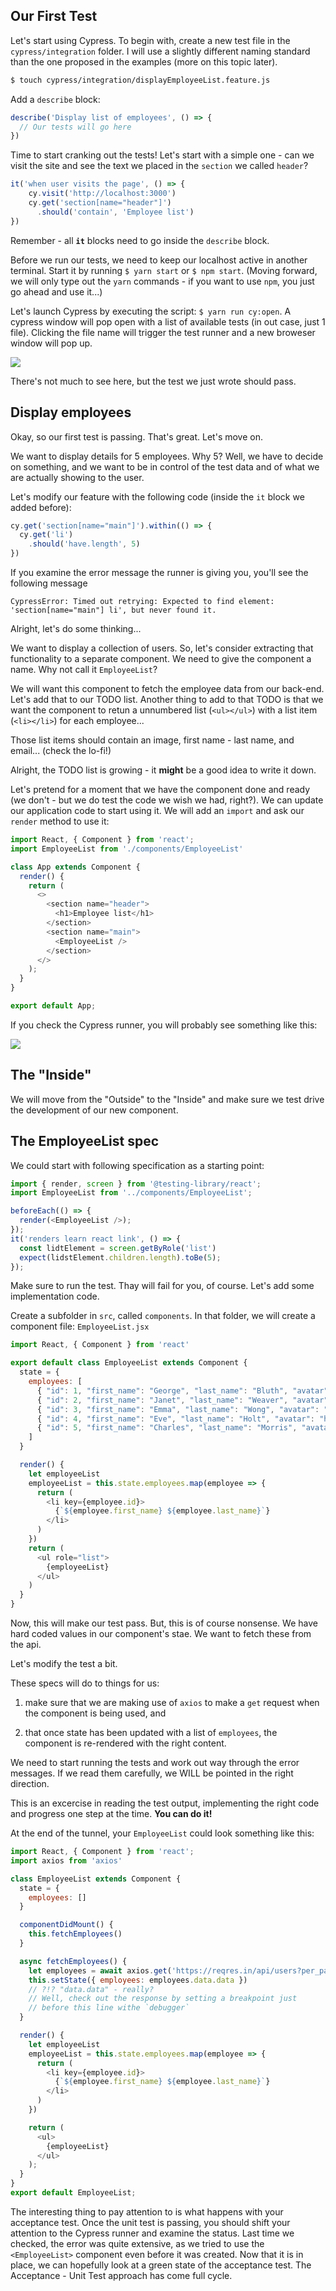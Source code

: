 ## Our First Test

Let's start using Cypress. To begin with, create a new test file in the `cypress/integration` folder. I will use a slightly different naming standard than the one proposed in the examples (more on this topic later).

```bash
$ touch cypress/integration/displayEmployeeList.feature.js
```

Add a `describe` block:

```javascript
describe('Display list of employees', () => {
  // Our tests will go here
})
```

Time to start cranking out the tests! Let's start with a simple one - can we visit the site and see the text we placed in the `section` we called `header`?

```javascript
it('when user visits the page', () => {
    cy.visit('http://localhost:3000')
    cy.get('section[name="header"]')
      .should('contain', 'Employee list')
})
```

Remember - all **`it`** blocks need to go inside the `describe` block.

Before we run our tests, we need to keep our localhost active in another terminal. Start it by running `$ yarn start` or `$ npm start`. (Moving forward, we will only type out the `yarn` commands - if you want to use `npm`, you just go ahead and use it...)

Let's launch Cypress by executing the script: `$ yarn run cy:open`. A cypress window will pop open with a list of available tests (in out case, just 1 file). Clicking the file name will trigger the test runner and a new broweser window will pop up.

![](./employee_list_cypress_runner.png)

There's not much to see here, but the test we just wrote should pass.


## Display employees

Okay, so our first test is passing. That's great. Let's move on.

We want to display details for 5 employees. Why 5? Well, we have to decide on something, and we want to be in control of the test data and of what we are actually showing to the user.

Let's modify our feature with the following code (inside the `it` block we added before):

```javascript
cy.get('section[name="main"]').within(() => {
  cy.get('li')
    .should('have.length', 5)
})
```

If you examine the error message the runner is giving you, you'll see the following message

```
CypressError: Timed out retrying: Expected to find element: 'section[name="main"] li', but never found it.
```

Alright, let's do some thinking...

We want to display a collection of users. So, let's consider extracting that functionality to a separate component. We need to give the component a name. Why not call it `EmployeeList`?

We will want this component to fetch the employee data from our back-end. Let's add that to our TODO list. Another thing to add to that TODO is that we want the component to retun a unnumbered list (`<ul></ul>`) with a list item  (`<li></li>`) for each employee...

Those list items should contain an image, first name - last name, and email... (check the lo-fi!)

Alright, the TODO list is growing - it **might** be a good idea to write it down.

Let's pretend for a moment that we have the component done and ready (we don't - but we do test the code we wish we had, right?). We can update our application code to start using it. We will add an `import` and ask our `render` method to use it:

```javascript
import React, { Component } from 'react';
import EmployeeList from './components/EmployeeList'

class App extends Component {
  render() {
    return (
      <>
        <section name="header">
          <h1>Employee list</h1>
        </section>
        <section name="main">
          <EmployeeList />
        </section>
      </>
    );
  }
}

export default App;
```

If you check the Cypress runner, you will probably see something like this:

![](./employee_list_missing_component.png)

## The "Inside"
We will move from the "Outside" to the "Inside" and make sure we test drive the development of our new component.


## The EmployeeList spec

We could start with following specification as a starting point:

```javascript
import { render, screen } from '@testing-library/react';
import EmployeeList from '../components/EmployeeList';

beforeEach(() => {
  render(<EmployeeList />);
});
it('renders learn react link', () => {
  const lidtElement = screen.getByRole('list')
  expect(lidstElement.children.length).toBe(5);
});

```
Make sure to run the test. Thay will fail for you, of course. Let's add some implementation code.

Create a subfolder in `src`, called `components`. In that folder, we will create a component file: `EmployeeList.jsx`

```js
import React, { Component } from 'react'

export default class EmployeeList extends Component {
  state = {
    employees: [
      { "id": 1, "first_name": "George", "last_name": "Bluth", "avatar": "https://s3.amazonaws.com/uifaces/faces/twitter/calebogden/128.jpg" },
      { "id": 2, "first_name": "Janet", "last_name": "Weaver", "avatar": "https://s3.amazonaws.com/uifaces/faces/twitter/josephstein/128.jpg" },
      { "id": 3, "first_name": "Emma", "last_name": "Wong", "avatar": "https://s3.amazonaws.com/uifaces/faces/twitter/olegpogodaev/128.jpg" },
      { "id": 4, "first_name": "Eve", "last_name": "Holt", "avatar": "https://s3.amazonaws.com/uifaces/faces/twitter/marcoramires/128.jpg" },
      { "id": 5, "first_name": "Charles", "last_name": "Morris", "avatar": "https://s3.amazonaws.com/uifaces/faces/twitter/stephenmoon/128.jpg" }
    ]
  }

  render() {
    let employeeList
    employeeList = this.state.employees.map(employee => {
      return (
        <li key={employee.id}>
          {`${employee.first_name} ${employee.last_name}`}
        </li>
      )
    })
    return (
      <ul role="list">
        {employeeList}
      </ul>
    )
  }
}
```

Now, this will make our test pass. But, this is of course nonsense. We have hard coded values in our component's stae. We want to fetch these from the api.

Let's modify the test a bit.



These specs will do to things for us:

1. make sure that we are making use of `axios` to make a `get` request when the component is being used, and

2. that once state has been updated with a list of `employees`, the component is re-rendered with the right content.

We need to start running the tests and work out way through the error messages. If we read them carefully, we WILL be pointed in the right direction.


This is an excercise in reading the test output, implementing the right code and progress one step at the time. **You can do it!**

At the end of the tunnel, your `EmployeeList` could look something like this:

```javascript
import React, { Component } from 'react';
import axios from 'axios'

class EmployeeList extends Component {
  state = {
    employees: []
  }

  componentDidMount() {
    this.fetchEmployees()
  }

  async fetchEmployees() {
    let employees = await axios.get('https://reqres.in/api/users?per_page=5')
    this.setState({ employees: employees.data.data })
    // ?!? "data.data" - really?
    // Well, check out the response by setting a breakpoint just
    // before this line withe `debugger`
  }

  render() {
    let employeeList
    employeeList = this.state.employees.map(employee => {
      return (
        <li key={employee.id}>
          {`${employee.first_name} ${employee.last_name}`}
        </li>
      )
    })

    return (
      <ul>
        {employeeList}
      </ul>
    );
  }
}
export default EmployeeList;
```

The interesting thing to pay attention to is what happens with your acceptance test. Once the unit test is passing, you should shift your attention to the Cypress runner and examine the status. Last time we checked, the error was quite extensive, as we tried to use the `<EmployeeList>` component even before it was created. Now that it is in place, we can hopefully look at a green state of the acceptance test. The Acceptance - Unit Test approach has come full cycle.
